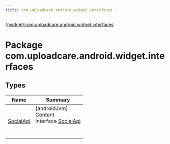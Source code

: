 ```yaml
---
title: com.uploadcare.android.widget.interfaces -
---
```

//[widget](../index.md)/[com.uploadcare.android.widget.interfaces](index.md)



# Package com.uploadcare.android.widget.interfaces  


## Types  
  
|  Name|  Summary| 
|---|---|
| <a name="com.uploadcare.android.widget.interfaces/SocialApi///PointingToDeclaration/"></a>[SocialApi](-social-api/index.md)| <a name="com.uploadcare.android.widget.interfaces/SocialApi///PointingToDeclaration/"></a>[androidJvm]  <br>Content  <br>interface [SocialApi](-social-api/index.md)  <br><br><br>


